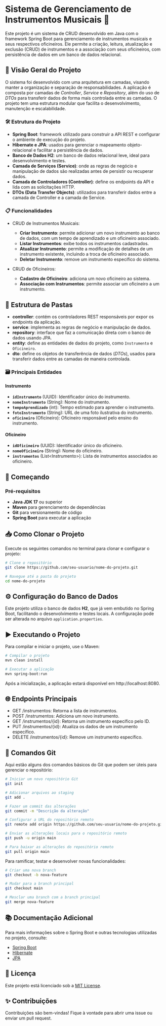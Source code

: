 # Sistema de Gerenciamento de Instrumentos Musicais 🎻

Este projeto é um sistema de CRUD desenvolvido em Java com o framework Spring Boot para gerenciamento de instrumentos musicais e seus respectivos oficineiros. Ele permite a criação, leitura, atualização e exclusão (CRUD) de instrumentos e a associação com seus oficineiros, com persistência de dados em um banco de dados relacional.

## 📜 Visão Geral do Projeto

O sistema foi desenvolvido com uma arquitetura em camadas, visando manter a organização e separação de responsabilidades. A aplicação é composta por camadas de *Controller*, *Service* e *Repository*, além do uso de *DTOs* para transferir dados de forma mais controlada entre as camadas. O projeto tem uma estrutura modular que facilita o desenvolvimento, manutenção e escalabilidade.

### 🛠 Estrutura do Projeto

- **Spring Boot**: framework utilizado para construir a API REST e configurar o ambiente de execução do projeto.
- **Hibernate e JPA**: usados para gerenciar o mapeamento objeto-relacional e facilitar a persistência de dados.
- **Banco de Dados H2**: um banco de dados relacional leve, ideal para desenvolvimento e testes.
- **Camada de Serviços (Service)**: onde as regras de negócio e manipulação de dados são realizadas antes de persistir ou recuperar dados.
- **Camada de Controladores (Controller)**: define os endpoints da API e lida com as solicitações HTTP.
- **DTOs (Data Transfer Objects)**: utilizados para transferir dados entre a camada de Controller e a camada de Service.

### 📋 Funcionalidades

- CRUD de Instrumentos Musicais:
  - **Criar Instrumento**: permite adicionar um novo instrumento ao banco de dados, com um tempo de aprendizado e um oficineiro associado.
  - **Listar Instrumentos**: exibe todos os instrumentos cadastrados.
  - **Atualizar Instrumento**: permite a modificação de detalhes de um instrumento existente, incluindo a troca de oficineiro associado.
  - **Deletar Instrumento**: remove um instrumento específico do sistema.
  
- CRUD de Oficineiros:
  - **Cadastro de Oficineiro**: adiciona um novo oficineiro ao sistema.
  - **Associação com Instrumentos**: permite associar um oficineiro a um instrumento.

## 📂 Estrutura de Pastas

- **controller**: contém os controladores REST responsáveis por expor os endpoints da aplicação.
- **service**: implementa as regras de negócio e manipulação de dados.
- **repository**: interface que faz a comunicação direta com o banco de dados usando JPA.
- **entity**: define as entidades de dados do projeto, como `Instrumento` e `Oficineiro`.
- **dto**: define os objetos de transferência de dados (*DTOs*), usados para transferir dados entre as camadas de maneira controlada.

### 🗃 Principais Entidades

#### Instrumento

- **`idInstrumento`** (UUID): Identificador único do instrumento.
- **`nomeInstrumento`** (String): Nome do instrumento.
- **`tempoAprendizado`** (int): Tempo estimado para aprender o instrumento.
- **`fotoInstrumento`** (String): URL de uma foto ilustrativa do instrumento.
- **`oficineiro`** (Oficineiro): Oficineiro responsável pelo ensino do instrumento.

#### Oficineiro

- **`idOficineiro`** (UUID): Identificador único do oficineiro.
- **`nomeOficineiro`** (String): Nome do oficineiro.
- **`instrumentos`** (List\<Instrumento>): Lista de instrumentos associados ao oficineiro.

## 🚀 Começando

### Pré-requisitos

- **Java JDK 17** ou superior
- **Maven** para gerenciamento de dependências
- **Git** para versionamento de código
- **Spring Boot** para executar a aplicação

## 📥 Como Clonar o Projeto
Execute os seguintes comandos no terminal para clonar e configurar o projeto:

```bash
# Clone o repositório
git clone https://github.com/seu-usuario/nome-do-projeto.git

# Navegue até a pasta do projeto
cd nome-do-projeto
```

## ⚙️ Configuração do Banco de Dados
Este projeto utiliza o banco de dados **H2**, que já vem embutido no Spring Boot, facilitando o desenvolvimento e testes locais. A configuração pode ser alterada no arquivo `application.properties`.

## ▶️ Executando o Projeto
Para compilar e iniciar o projeto, use o Maven:

```bash
# Compilar o projeto
mvn clean install

# Executar a aplicação
mvn spring-boot:run
```

Após a inicialização, a aplicação estará disponível em http://localhost:8080.

## 🌐 Endpoints Principais
- GET /instrumentos: Retorna a lista de instrumentos.
- POST /instrumentos: Adiciona um novo instrumento.
- GET /instrumentos/{id}: Retorna um instrumento específico pelo ID.
- PUT /instrumentos/{id}: Atualiza os dados de um instrumento específico.
- DELETE /instrumentos/{id}: Remove um instrumento específico.

## 🎯 Comandos Git
Aqui estão alguns dos comandos básicos do Git que podem ser úteis para gerenciar o repositório:

```bash
# Iniciar um novo repositório Git
git init

# Adicionar arquivos ao staging
git add .

# Fazer um commit das alterações
git commit -m "Descrição da alteração"

# Configurar a URL do repositório remoto
git remote add origin https://github.com/seu-usuario/nome-do-projeto.git

# Enviar as alterações locais para o repositório remoto
git push -u origin main

# Para baixar as alterações do repositório remoto
git pull origin main
```
Para ramificar, testar e desenvolver novas funcionalidades:

```bash
# Criar uma nova branch
git checkout -b nova-feature

# Mudar para a branch principal
git checkout main

# Mesclar uma branch com a branch principal
git merge nova-feature
```

## 📚 Documentação Adicional
Para mais informações sobre o Spring Boot e outras tecnologias utilizadas no projeto, consulte:

- [Spring Boot](https://spring.io/projects/spring-boot)
- [Hibernate](https://hibernate.org/orm/documentation/5.4/)
- [JPA](https://docs.oracle.com/javaee/7/tutorial/persistence-intro.htm)

  
## 📜 Licença
Este projeto está licenciado sob a [MIT License](https://opensource.org/licenses/MIT).

## ✨ Contribuições
Contribuições são bem-vindas! Fique à vontade para abrir uma issue ou enviar um pull request.
